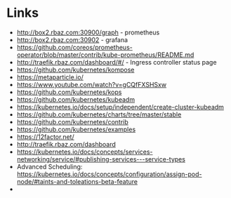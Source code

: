 # Links
  * http://box2.rbaz.com:30900/graph - prometheus
  * http://box2.rbaz.com:30902 - grafana
  * https://github.com/coreos/prometheus-operator/blob/master/contrib/kube-prometheus/README.md
  * http://traefik.rbaz.com/dashboard/#/ - Ingress controller status page
  * https://github.com/kubernetes/kompose
  * https://metaparticle.io/
  * https://www.youtube.com/watch?v=gCQfFXSHSxw
  * https://github.com/kubernetes/kops
  * https://github.com/kubernetes/kubeadm
  * https://kubernetes.io/docs/setup/independent/create-cluster-kubeadm
  * https://github.com/kubernetes/charts/tree/master/stable
  * https://github.com/kubernetes/contrib
  * https://github.com/kubernetes/examples
  * https://12factor.net/
  * http://traefik.rbaz.com/dashboard
  * https://kubernetes.io/docs/concepts/services-networking/service/#publishing-services---service-types
  * Advanced Scheduling: https://kubernetes.io/docs/concepts/configuration/assign-pod-node/#taints-and-toleations-beta-feature
  * 